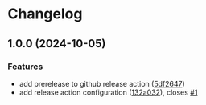 # Changelog

## 1.0.0 (2024-10-05)


### Features

* add prerelease to github release action ([5df2647](https://github.com/amalv/contract-api/commit/5df26475de32db38c309c330f383dca0b6739102))
* add release action configuration ([132a032](https://github.com/amalv/contract-api/commit/132a032bcb329d2a4c11cfd6992283730ef98ce0)), closes [#1](https://github.com/amalv/contract-api/issues/1)
